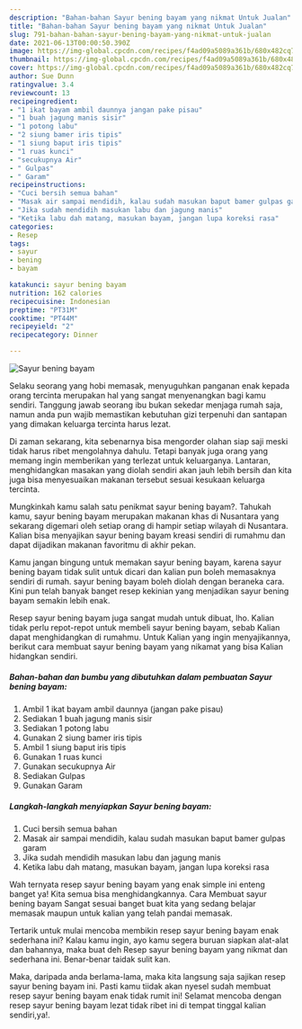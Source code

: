 ```yaml
---
description: "Bahan-bahan Sayur bening bayam yang nikmat Untuk Jualan"
title: "Bahan-bahan Sayur bening bayam yang nikmat Untuk Jualan"
slug: 791-bahan-bahan-sayur-bening-bayam-yang-nikmat-untuk-jualan
date: 2021-06-13T00:00:50.390Z
image: https://img-global.cpcdn.com/recipes/f4ad09a5089a361b/680x482cq70/sayur-bening-bayam-foto-resep-utama.jpg
thumbnail: https://img-global.cpcdn.com/recipes/f4ad09a5089a361b/680x482cq70/sayur-bening-bayam-foto-resep-utama.jpg
cover: https://img-global.cpcdn.com/recipes/f4ad09a5089a361b/680x482cq70/sayur-bening-bayam-foto-resep-utama.jpg
author: Sue Dunn
ratingvalue: 3.4
reviewcount: 13
recipeingredient:
- "1 ikat bayam ambil daunnya jangan pake pisau"
- "1 buah jagung manis sisir"
- "1 potong labu"
- "2 siung bamer iris tipis"
- "1 siung baput iris tipis"
- "1 ruas kunci"
- "secukupnya Air"
- " Gulpas"
- " Garam"
recipeinstructions:
- "Cuci bersih semua bahan"
- "Masak air sampai mendidih, kalau sudah masukan baput bamer gulpas garam"
- "Jika sudah mendidih masukan labu dan jagung manis"
- "Ketika labu dah matang, masukan bayam, jangan lupa koreksi rasa"
categories:
- Resep
tags:
- sayur
- bening
- bayam

katakunci: sayur bening bayam 
nutrition: 162 calories
recipecuisine: Indonesian
preptime: "PT31M"
cooktime: "PT44M"
recipeyield: "2"
recipecategory: Dinner

---
```



![Sayur bening bayam](https://img-global.cpcdn.com/recipes/f4ad09a5089a361b/680x482cq70/sayur-bening-bayam-foto-resep-utama.jpg)

Selaku seorang yang hobi memasak, menyuguhkan panganan enak kepada orang tercinta merupakan hal yang sangat menyenangkan bagi kamu sendiri. Tanggung jawab seorang ibu bukan sekedar menjaga rumah saja, namun anda pun wajib memastikan kebutuhan gizi terpenuhi dan santapan yang dimakan keluarga tercinta harus lezat.

Di zaman  sekarang, kita sebenarnya bisa mengorder olahan siap saji meski tidak harus ribet mengolahnya dahulu. Tetapi banyak juga orang yang memang ingin memberikan yang terlezat untuk keluarganya. Lantaran, menghidangkan masakan yang diolah sendiri akan jauh lebih bersih dan kita juga bisa menyesuaikan makanan tersebut sesuai kesukaan keluarga tercinta. 



Mungkinkah kamu salah satu penikmat sayur bening bayam?. Tahukah kamu, sayur bening bayam merupakan makanan khas di Nusantara yang sekarang digemari oleh setiap orang di hampir setiap wilayah di Nusantara. Kalian bisa menyajikan sayur bening bayam kreasi sendiri di rumahmu dan dapat dijadikan makanan favoritmu di akhir pekan.

Kamu jangan bingung untuk memakan sayur bening bayam, karena sayur bening bayam tidak sulit untuk dicari dan kalian pun boleh memasaknya sendiri di rumah. sayur bening bayam boleh diolah dengan beraneka cara. Kini pun telah banyak banget resep kekinian yang menjadikan sayur bening bayam semakin lebih enak.

Resep sayur bening bayam juga sangat mudah untuk dibuat, lho. Kalian tidak perlu repot-repot untuk membeli sayur bening bayam, sebab Kalian dapat menghidangkan di rumahmu. Untuk Kalian yang ingin menyajikannya, berikut cara membuat sayur bening bayam yang nikamat yang bisa Kalian hidangkan sendiri.

<!--inarticleads1-->

##### Bahan-bahan dan bumbu yang dibutuhkan dalam pembuatan Sayur bening bayam:

1. Ambil 1 ikat bayam ambil daunnya (jangan pake pisau)
1. Sediakan 1 buah jagung manis sisir
1. Sediakan 1 potong labu
1. Gunakan 2 siung bamer iris tipis
1. Ambil 1 siung baput iris tipis
1. Gunakan 1 ruas kunci
1. Gunakan secukupnya Air
1. Sediakan  Gulpas
1. Gunakan  Garam




<!--inarticleads2-->

##### Langkah-langkah menyiapkan Sayur bening bayam:

1. Cuci bersih semua bahan
1. Masak air sampai mendidih, kalau sudah masukan baput bamer gulpas garam
1. Jika sudah mendidih masukan labu dan jagung manis
1. Ketika labu dah matang, masukan bayam, jangan lupa koreksi rasa




Wah ternyata resep sayur bening bayam yang enak simple ini enteng banget ya! Kita semua bisa menghidangkannya. Cara Membuat sayur bening bayam Sangat sesuai banget buat kita yang sedang belajar memasak maupun untuk kalian yang telah pandai memasak.

Tertarik untuk mulai mencoba membikin resep sayur bening bayam enak sederhana ini? Kalau kamu ingin, ayo kamu segera buruan siapkan alat-alat dan bahannya, maka buat deh Resep sayur bening bayam yang nikmat dan sederhana ini. Benar-benar taidak sulit kan. 

Maka, daripada anda berlama-lama, maka kita langsung saja sajikan resep sayur bening bayam ini. Pasti kamu tiidak akan nyesel sudah membuat resep sayur bening bayam enak tidak rumit ini! Selamat mencoba dengan resep sayur bening bayam lezat tidak ribet ini di tempat tinggal kalian sendiri,ya!.

